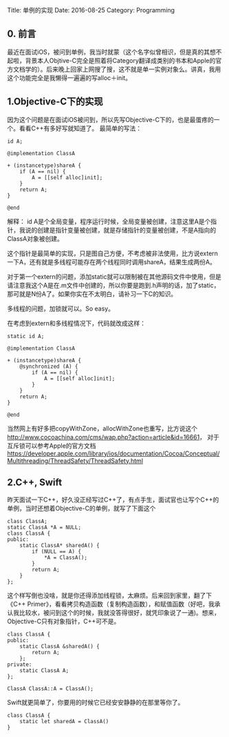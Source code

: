 Title: 单例的实现
Date: 2016-08-25
Category: Programming

## 0. 前言

最近在面试iOS，被问到单例，我当时就蒙（这个名字似曾相识，但是真的其想不起啦，背景本人Objtive-C完全是照着将Category翻译成类别的书本和Apple的官方文档学的）。后来晚上回家上网搜了搜，这不就是单一实例对象么。讲真，我用这个功能完全是我懒得一遍遍的写alloc＋init。

## 1.Objective-C下的实现

因为这个问题是在面试iOS被问到，所以先写Objective-C下的，也是最蛋疼的一个。看看C++有多好写就知道了。
最简单的写法：

```
id A;

@implementation ClassA

+ (instancetype)shareA {
    if (A == nil) {
        A = [[self alloc]init];
    }
    return A;
}

@end

```

解释： id A是个全局变量，程序运行时候，全局变量被创建，注意这里A是个指针，我说的创建是指针变量被创建，就是存储指针的变量被创建，不是A指向的ClassA对象被创建。

这个指针是最简单的实现，只是图自己方便，不考虑被非法使用，比方说extern一下A，还有就是多线程可能存在两个线程同时调用shareA，结果生成两份A。

对于第一个extern的问题，添加static就可以限制被在其他源码文件中使用，但是请注意我这个A是在.m文件中创建的，所以你要是跑到.h声明的话，加了static，那可就是N份A了。如果你实在不太明白，请补习一下C的知识。

多线程的问题，加锁就可以。So easy。

在考虑到extern和多线程情况下，代码就改成这样：

```
static id A;

@implementation ClassA
 
+ (instancetype)shareA {
    @synchronized (A) {
        if (A == nil) {
            A = [[self alloc]init];
        }
    }
    return A;
}

@end
```
当然网上有好多把copyWithZone，allocWithZone也重写，比方说这个<http://www.cocoachina.com/cms/wap.php?action=article&id=16661>， 对于互斥锁可以参考Apple的官方文档<https://developer.apple.com/library/ios/documentation/Cocoa/Conceptual/Multithreading/ThreadSafety/ThreadSafety.html>

## 2.C++, Swift

昨天面试一下C++，好久没正经写过C++了，有点手生，面试官也让写个C++的单例，当时还想着Objective-C的单例，就写了下面这个

```
class ClassA;
static ClassA *A = NULL;
class ClassA {
public:
    static ClassA* sharedA() {
        if (NULL == A) {
            *A = ClassA();
        }
        return A;
    }
};
```

这个样写倒也没啥，就是你还得添加线程锁，太麻烦。后来回到家里，翻了下《C++ Primer》，看看拷贝构造函数（复制构造函数），和赋值函数（好吧，我承认我比较水，被问到这个的时候，我就没答得很好，就凭印象说了一通)。想来，Objective-C只有对象指针，C++可不是。

```
class ClassA {
public:
    static ClassA &sharedA() {
        return A;
    };
private:
    static ClassA A;
};

ClassA ClassA::A = ClassA();
```

Swift就更简单了，你要用的时候它已经安安静静的在那里等你了。

```
class ClassA {
    static let sharedA = ClassA()
}
    
```

